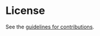 # License

See the
[guidelines for contributions](https://github.com/git@gitlab.inet.tu-berlin.de:muacc/ietf-2017-socketintents-bsdsockets/blob/master/CONTRIBUTING.md).
